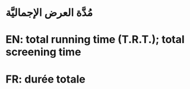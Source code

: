 # مُدَّة العرض الإجماليَّة

# EN: total running time (T.R.T.); total screening time

# FR: durée totale
